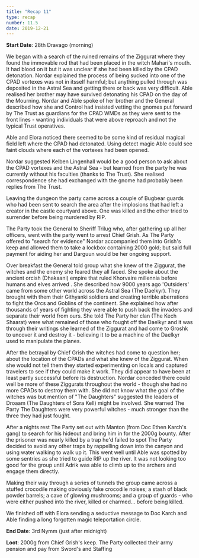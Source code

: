 ```yaml
---
title: "Recap 11"
type: recap
number: 11.5
date: 2019-12-21
---
```


**Start Date**: 28th Dravago (morning)

We began with a search of the ruined remains of the Ziggurat where they found the immovable rod that had been placed in the witch Mahari's mouth. It had blood on it but it was unclear if she had been killed by the CPAD detonation. Nordar explained the process of being sucked into one of the CPAD vortexes was not in itsself harmful; but anything pulled through was deposited in the Astral Sea and getting there or back was very difficult. Able realised her brother may have survived detonating his CPAD on the day of the Mourning. Nordar and Able spoke of her brother and the General described how she and Control had insisted vetting the gnomes put forward by The Trust as guardians for the CPAD WMDs as they were sent to the front lines - wanting individuals that were above reproach and not the typical Trust operatives.
 
Able and Elora noticed there seemed to be some kind of residual magical field left where the CPAD had detonated. Using detect magic Able could see faint clouds where each of the vortexes had been opened.
 
Nordar suggested Kelben Lingenhall would be a good person to ask about the CPAD vortexes and the Astral Sea - but learned from the party he was currently without his faculties (thanks to The Trust). She realised correspondence she had exchanged with the gnome had probably been replies from The Trust.
 
Leaving the dungeon the party came across a couple of Bugbear guards who had been sent to search the area after the implosions that had left a creator in the castle courtyard above. One was killed and the other tried to surrender before being murdered by RIP.
 
The Party took the General to Sheriff Trilug who, after gathering up all her officers, went with the party went to arrest Chief Grish. As The Party offered to "search for evidence" Nordar accompanied them into Grish's keep and allowed them to take a lockbox containing 2000 gold; but said full payment for aiding her and Darguun would be her ongoing support.
 
Over breakfast the General told group what she knew of the Ziggurat, the witches and the enemy she feared they all faced. She spoke about the ancient orcish (Dhakaani) empire that ruled Khorvaire millennia before humans and elves arrived . She described how 9000 years ago 'Outsiders' came from some other world across the Astral Sea (The Daelkyr). They brought with them their Githyanki soldiers and creating terrible aberrations to fight the Orcs and Goblins of the continent. She explained how after thousands of years of fighting they were able to push back the invaders and separate their world from ours. She told The Party her clan (The Kech Shaarat) were what remained of those who fought off the Daelkyr and it was through their writings she learned of the Ziggurat and had come to Groshk to uncover it and destroy it - believing it to be a machine of the Daelkyr used to manipulate the planes.
 
After the betrayal by Chief Grish the witches had come to question her; about the location of the CPADs and what she knew of the Ziggurat. When she would not tell them they started experimenting on locals and captured travelers to see if they could make it work. They did appear to have been at least partly successful before its destruction. Nordar conceded there could well be more of these Ziggurats throughout the world - though she had no more CPADs to destroy them with. She did not know what the goal of the witches was but mention of "The Daughters" suggested the leaders of Droaam (The Daughters of Sora Kell) might be involved. She warned The Party The Daughters were very powerful witches - much stronger than the three they had just fought.
 
After a nights rest The Party set out with Manton (from Doc Ethen Karch's gang) to search for his hideout and bring him in for the 2000g bounty. After the prisoner was nearly killed by a trap he'd failed to spot The Party decided to avoid any other traps by rappelling down into the canyon and using water walking to walk up it. This went well until Able was spotted by some sentries as she tried to guide RIP up the river. It was not looking too good for the group until Adrik was able to climb up to the archers and engage them directly. 
 
Making their way through a series of tunnels the group came across a stuffed crocodile making obviously fake crocodile noises; a stash of black powder barrels; a cave of glowing mushrooms; and a group of guards - who were either pushed into the river, killed or charmed… before being killed.
 
We finished off with Elora sending a seductive message to Doc Karch and Able finding a long forgotten magic teleportation circle.
 
**End Date**: 3rd Nymm (just after midnight)

**Loot**: 2000g from Chief Grish's keep. The Party collected their army pension and pay from Sword's and Staffing